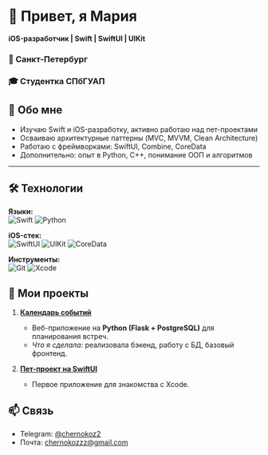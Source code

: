 # 👋 Привет, я Мария

**iOS-разработчик | Swift | SwiftUI | UIKit**  
### 📍 Санкт-Петербург 
### 🎓 Студентка СПбГУАП  

## 🌿 Обо мне

- Изучаю Swift и iOS-разработку, активно работаю над пет-проектами  
- Осваиваю архитектурные паттерны (MVC, MVVM, Clean Architecture)  
- Работаю с фреймворками: SwiftUI, Combine, CoreData  
- Дополнительно: опыт в Python, C++, понимание ООП и алгоритмов  

---

## 🛠 Технологии

**Языки:**  
<img src="https://img.shields.io/badge/Swift-FA7343?style=flat&logo=swift&logoColor=white" alt="Swift"> 
<img src="https://img.shields.io/badge/Python-3776AB?style=flat&logo=python&logoColor=white" alt="Python">

**iOS-стек:**  
<img src="https://img.shields.io/badge/SwiftUI-00ACEE?style=flat&logo=swift&logoColor=white" alt="SwiftUI">
<img src="https://img.shields.io/badge/UIKit-2396F3?style=flat" alt="UIKit">
<img src="https://img.shields.io/badge/CoreData-FF6D00?style=flat" alt="CoreData">

**Инструменты:**  
<img src="https://img.shields.io/badge/Git-F05032?style=flat&logo=git&logoColor=white" alt="Git">
<img src="https://img.shields.io/badge/Xcode-147EFB?style=flat&logo=xcode&logoColor=white" alt="Xcode">

## 📌 Мои проекты
1. **[Календарь событий](https://github.com/MariaChernokoz/timetable-course-project)**  
   - Веб-приложение на **Python (Flask + PostgreSQL)** для планирования встреч.  
   - *Что я сделала:* реализовала бэкенд, работу с БД, базовый фронтенд.

2. **[Пет-проект на SwiftUI](https://github.com/MariaChernokoz/Tic-Tac-Toe)**
   - Первое приложение для знакомства с Xcode.

## 📫 Связь
- Telegram: [@chernokoz2](https://t.me/chernokoz2)  
- Почта: chernokozzz@gmail.com

<!--[![Top Langs](https://github-readme-stats.vercel.app/api/top-langs/?username=MariaChernokoz&layout=compact&theme=radical)](https://github.com/anuraghazra/github-readme-stats)
![Stats](https://github-readme-stats.vercel.app/api?username=MariaChernokoz&show_icons=true&theme=radical)

**MariaChernokoz/MariaChernokoz** is a ✨ _special_ ✨ repository because its `README.md` (this file) appears on your GitHub profile.

Here are some ideas to get you started:

- 🔭 I’m currently working on ...
- 🌱 I’m currently learning ...
- 👯 I’m looking to collaborate on ...
- 🤔 I’m looking for help with ...
- 💬 Ask me about ...
- 📫 How to reach me: ...
- 😄 Pronouns: ...
- ⚡ Fun fact: ...
-->
